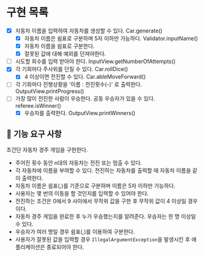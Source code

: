 # 구현 목록
- [x] 자동차 이름을 입력하여 자동차를 생성할 수 있다. Car.generate()
  - [x] 자동차 이름은 쉼표로 구분하며 5자 이하만 가능하다. Validator.inputName()
  - [x] 자동차 이름을 쉼표로 구분한다.
  - [x] 잘못된 값에 대해 예외를 던져야한다. 
- [ ] 시도할 회수를 입력 받아야 한다. InputView.getNumberOfAttempts()
- [x] 각 기회마다 주사위를 던질 수 있다. Car.rollDice()
  - [x] 4 이상이면 전진할 수 있다. Car.ableMoveForward()
- [ ] 각 기회마다 진행상황을 '이름 : 전진횟수(-)' 로 출력한다. OutputView.printProgress()
- [ ] 가장 많이 전진한 사람이 우승한다. 공동 우승자가 있을 수 있다. referee.isWinner()
  - [x] 우승자를 출력한다. OutputView.printWinners()

## 🚀 기능 요구 사항

초간단 자동차 경주 게임을 구현한다.

- 주어진 횟수 동안 n대의 자동차는 전진 또는 멈출 수 있다.
- 각 자동차에 이름을 부여할 수 있다. 전진하는 자동차를 출력할 때 자동차 이름을 같이 출력한다.
- 자동차 이름은 쉼표(,)를 기준으로 구분하며 이름은 5자 이하만 가능하다.
- 사용자는 몇 번의 이동을 할 것인지를 입력할 수 있어야 한다.
- 전진하는 조건은 0에서 9 사이에서 무작위 값을 구한 후 무작위 값이 4 이상일 경우이다.
- 자동차 경주 게임을 완료한 후 누가 우승했는지를 알려준다. 우승자는 한 명 이상일 수 있다.
- 우승자가 여러 명일 경우 쉼표(,)를 이용하여 구분한다.
- 사용자가 잘못된 값을 입력할 경우 `IllegalArgumentException`을 발생시킨 후 애플리케이션은 종료되어야 한다.